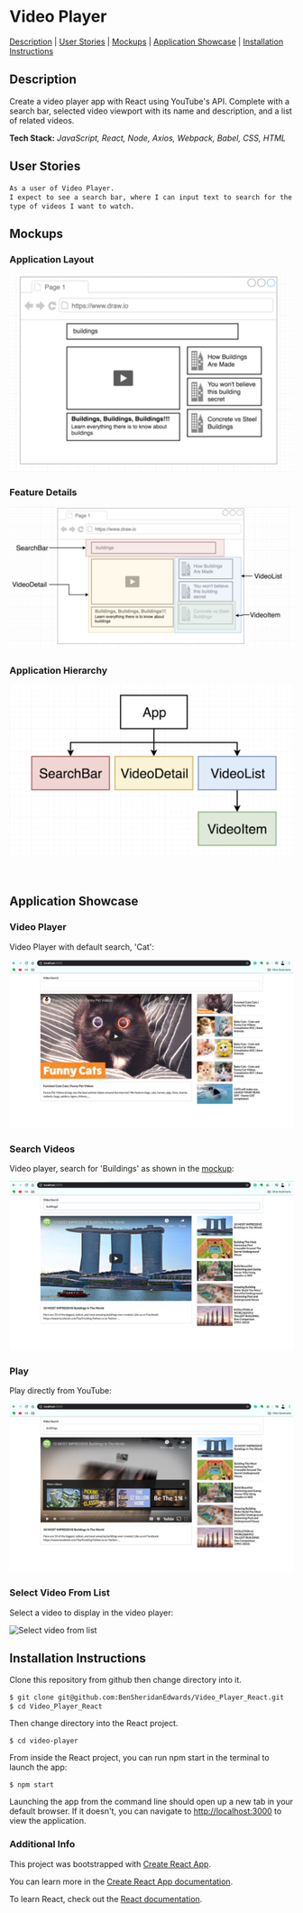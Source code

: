 # Video Player

[Description](#description) | [User Stories](#user-stories) | [Mockups](#mockups) | [Application Showcase](#app-showcase) | [Installation Instructions](#installation)

## <a name="description">Description</a>

Create a video player app with React using YouTube's API. Complete with a search bar, selected video viewport with its name and description, and a list of related videos.

**Tech Stack:** *JavaScript, React, Node, Axios, Webpack, Babel, CSS, HTML*

## <a name="user-stories">User Stories</a>

```
As a user of Video Player.
I expect to see a search bar, where I can input text to search for the type of videos I want to watch.
```

## <a name="mockups">Mockups</a>

### Application Layout
![Layout Mockup](https://github.com/BenSheridanEdwards/Video_Player_React/blob/master/images/Mockups/VideoPlayer-LayoutMockup.png)

### Feature Details
![Feature Mockup](https://github.com/BenSheridanEdwards/Video_Player_React/blob/master/images/Mockups/VideoPlayer-FeatureMockUp.png)

### Application Hierarchy
![App Hierarchy Mockup](https://github.com/BenSheridanEdwards/Video_Player_React/blob/master/images/Mockups/VideoPlayer-HierarchyMockup.png)

<a name="app-showcase"><br /></a>

## Application Showcase

### Video Player

Video Player with default search, 'Cat':

![Video Player Default Search](https://github.com/BenSheridanEdwards/Video_Player_React/blob/master/images/Application_Showcase/Screenshots/VideoPlayer-DefaultSearchCat.png)

### Search Videos

Video player, search for 'Buildings' as shown in the [mockup](#mockups):

![Mockup Search 'Buildings'](https://github.com/BenSheridanEdwards/Video_Player_React/blob/master/images/Application_Showcase/Screenshots/VideoPlayer-MockupSearchBuildings.png)

### Play

Play directly from YouTube:

![Play Selected Video](https://github.com/BenSheridanEdwards/Video_Player_React/blob/master/images/Application_Showcase/Screenshots/VideoPlayer-PlaySelectedVideo.png)

### Select Video From List

Select a video to display in the video player:

![Select video from list](https://github.com/BenSheridanEdwards/Video_Player_React/blob/master/images/Application_Showcase/Screenshots/VideoPlayer-SelectVideofromVideoList.png)

## <a name="installation">Installation Instructions</a>

Clone this repository from github then change directory into it.

```
$ git clone git@github.com:BenSheridanEdwards/Video_Player_React.git
$ cd Video_Player_React
```

Then change directory into the React project.
```
$ cd video-player
```
From inside the React project, you can run npm start in the terminal to launch the app:

```
$ npm start
```

Launching the app from the command line should open up a new tab in your default browser. If it doesn't, you can navigate to [http://localhost:3000](http://localhost:3000) to view the application.<br />

### Additional Info

This project was bootstrapped with [Create React App](https://github.com/facebook/create-react-app).

You can learn more in the [Create React App documentation](https://facebook.github.io/create-react-app/docs/getting-started).

To learn React, check out the [React documentation](https://reactjs.org/).
